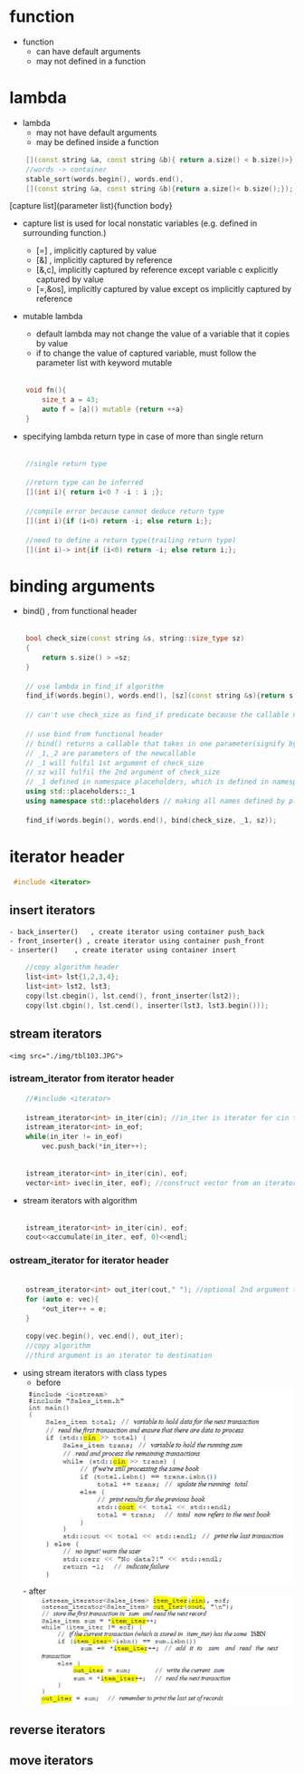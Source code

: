 # function

- function
    - can have default arguments
    - may not defined in a function

# lambda

- lambda
    - may not have default arguments
    - may be defined inside a function


```c++
    [](const string &a, const string &b){ return a.size() < b.size()>}
    //words -> container
    stable_sort(words.begin(), words.end(),
    [](const string &a, const string &b){return a.size()< b.size();});

```
[capture list](parameter list){function body}
- capture list is used for local nonstatic variables (e.g. defined in surrounding function.)
    - [=] , implicitly captured by value
    - [&] , implicitly captured by reference
    - [&,c], implicitly captured by reference except variable c explicitly captured by value
    - [=,&os], implicitly captured by value except os implicitly captured by reference

- mutable lambda
    - default lambda may not change the value of a variable that it copies by value
    - if to change the value of captured variable, must follow the parameter list with keyword mutable

```c++

    void fn(){
        size_t a = 43;
        auto f = [a]() mutable {return ++a}
    }
```

- specifying lambda return type in case of more than single return

```c++

    //single return type

    //return type can be inferred
    [](int i){ return i<0 ? -i : i ;};

    //compile error because cannot deduce return type
    [](int i){if (i<0) return -i; else return i;};

    //need to define a return type(trailing return type)
    [](int i)-> int{if (i<0) return -i; else return i;};
```

# binding arguments

- bind() , from functional header

```c++

    bool check_size(const string &s, string::size_type sz)
    {
        return s.size() > =sz;
    }

    // use lambda in find_if algorithm
    find_if(words.begin(), words.end(), [sz](const string &s){return s.size()>=sz};);

    // can't use check_size as find_if predicate because the callable needs to be unary predicate(check_size takes in two arguments)

    // use bind from functional header
    // bind() returns a callable that takes in one parameter(signify by _1)
    // _1,_2 are parameters of the newcallable
    // _1 will fulfil 1st argument of check_size
    // sz will fulfil the 2nd argument of check_size
    // _1 defined in namespace placeholders, which is defined in namespace std
    using std::placeholders::_1
    using namespace std::placeholders // making all names defined by placeholders usable
    
    find_if(words.begin(), words.end(), bind(check_size, _1, sz));
```

# iterator header

```c++
 #include <iterator>
```
## insert iterators
    - back_inserter()   , create iterator using container push_back
    - front_inserter() , create iterator using container push_front
    - inserter()    , create iterator using container insert

```c++
    //copy algorithm header
    list<int> lst{1,2,3,4};
    list<int> lst2, lst3;
    copy(lst.cbegin(), lst.cend(), front_inserter(lst2));
    copy(lst.cbgin(), lst.cend(), inserter(lst3, lst3.begin()));
```

## stream iterators

    <img src="./img/tbl103.JPG">
### istream_iterator from iterator header
```c++
    //#include <iterator>

    istream_iterator<int> in_iter(cin); //in_iter is iterator for cin that reads int type
    istream_iterator<int> in_eof;
    while(in_iter != in_eof)
        vec.push_back(*in_iter++);
```
```c++

    istream_iterator<int> in_iter(cin), eof; 
    vector<int> ivec(in_iter, eof); //construct vector from an iterator range
```
- stream iterators with algorithm
```c++

    istream_iterator<int> in_iter(cin), eof;
    cout<<accumulate(in_iter, eof, 0)<<endl;
```
### ostream_iterator for iterator header

```c++

    ostream_iterator<int> out_iter(cout," "); //optional 2nd argument to print a char string following each element
    for (auto e: vec){
        *out_iter++ = e;
    }
```
```c++
    copy(vec.begin(), vec.end(), out_iter); 
    //copy algorithm
    //third argument is an iterator to destination 
```
- using stream iterators with class types
    - before
    <img src="./img/1dot6.JPG">
    - after
    <img src="./img/10dot4dot2.JPG">


## reverse iterators
## move iterators


